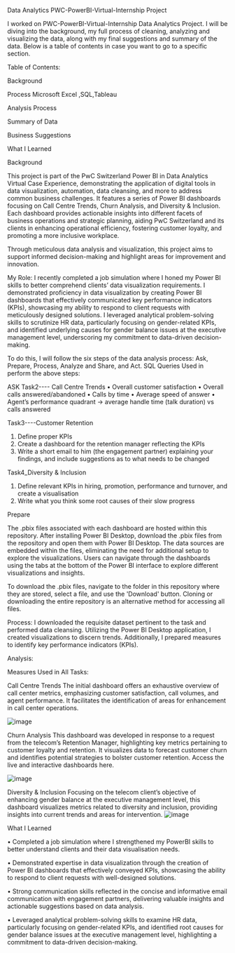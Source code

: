 
Data Analytics PWC-PowerBI-Virtual-Internship Project

I worked on PWC-PowerBI-Virtual-Internship Data Analytics Project. I will be diving into the background, my full process of cleaning, analyzing and visualizing the data, along with my final suggestions and summary of the data. Below is a table of contents in case you want to go to a specific section.

Table of Contents:

Background

Process Microsoft Excel ,SQL,Tableau

Analysis Process

Summary of Data

Business Suggestions

What I Learned




Background

This project is part of the PwC Switzerland Power BI in Data Analytics Virtual Case Experience, demonstrating the application of digital tools in data visualization, automation, data cleansing, and more to address common business challenges. It features a series of Power BI dashboards focusing on Call Centre Trends, Churn Analysis, and Diversity & Inclusion. Each dashboard provides actionable insights into different facets of business operations and strategic planning, aiding PwC Switzerland and its clients in enhancing operational efficiency, fostering customer loyalty, and promoting a more inclusive workplace.

Through meticulous data analysis and visualization, this project aims to support informed decision-making and highlight areas for improvement and innovation.



 

My Role: 
I recently completed a job simulation where I honed my Power BI skills to better comprehend clients’ data visualization requirements. I demonstrated proficiency in data visualization by creating Power BI dashboards that effectively communicated key performance indicators (KPIs), showcasing my ability to respond to client requests with meticulously designed solutions. I leveraged analytical problem-solving skills to scrutinize HR data, particularly focusing on gender-related KPIs, and identified underlying causes for gender balance issues at the executive management level, underscoring my commitment to data-driven decision-making.

To do this, I will follow the six steps of the data analysis process: Ask, Prepare, Process, Analyze and Share, and Act. SQL Queries Used in perform the above steps:


ASK
Task2---- Call Centre Trends
•	Overall customer satisfaction
•	Overall calls answered/abandoned
•	Calls by time
•	Average speed of answer
•	Agent’s performance quadrant -> average handle time (talk duration) vs calls answered

Task3----Customer Retention


1.	Define proper KPIs
2.	Create a dashboard for the retention manager reflecting the KPIs
3.	Write a short email to him (the engagement partner) explaining your findings, and include suggestions as to what needs to be changed



Task4_Diversity & Inclusion

1.	Define relevant KPIs in hiring, promotion, performance and turnover, and create a visualisation
2.	Write what you think some root causes of their slow progress

   Prepare

   The .pbix files associated with each dashboard are hosted within this repository. After installing Power BI Desktop, download the .pbix files from the repository and open them with Power BI Desktop. The data sources are embedded within the files, eliminating the need for additional setup to explore the visualizations. Users can navigate through the dashboards using the tabs at the bottom of the Power BI interface to explore different visualizations and insights.

To download the .pbix files, navigate to the folder in this repository where they are stored, select a file, and use the 'Download' button. Cloning or downloading the entire repository is an alternative method for accessing all files.




Process:
I downloaded the requisite dataset pertinent to the task and performed data cleansing. Utilizing the Power BI Desktop application, I created visualizations to discern trends. Additionally, I prepared measures to identify key performance indicators (KPIs).

Analysis:

Measures Used in All Tasks:



Call Centre Trends
The initial dashboard offers an exhaustive overview of call center metrics, emphasizing customer satisfaction, call volumes, and agent performance. It facilitates the identification of areas for enhancement in call center operations.

![image](https://github.com/user-attachments/assets/7eeec2f7-bac8-4ea4-b12d-f3336e275433)




Churn Analysis
This dashboard was developed in response to a request from the telecom’s Retention Manager, highlighting key metrics pertaining to customer loyalty and retention. It visualizes data to forecast customer churn and identifies potential strategies to bolster customer retention. Access the live and interactive dashboards here.

![image](https://github.com/user-attachments/assets/93e7bc69-ca0c-4f3a-b690-ab7a2dfc3e65)


Diversity & Inclusion
Focusing on the telecom client’s objective of enhancing gender balance at the executive management level, this dashboard visualizes metrics related to diversity and inclusion, providing insights into current trends and areas for intervention.
![image](https://github.com/user-attachments/assets/b028ab38-7626-44b1-bf9f-d7c1121a8752)

What I Learned



•	Completed a job simulation where I strengthened my PowerBI skills to better understand clients and their data visualisation needs.


•	Demonstrated expertise in data visualization through the creation of Power BI dashboards that effectively conveyed KPIs, showcasing the ability to respond to client requests with well-designed solutions.


•	Strong communication skills reflected in the concise and informative email communication with engagement partners, delivering valuable insights and actionable suggestions based on data analysis.


•	Leveraged analytical problem-solving skills to examine HR data, particularly focusing on gender-related KPIs, and identified root causes for gender balance issues at the executive management level, highlighting a commitment to data-driven decision-making.























